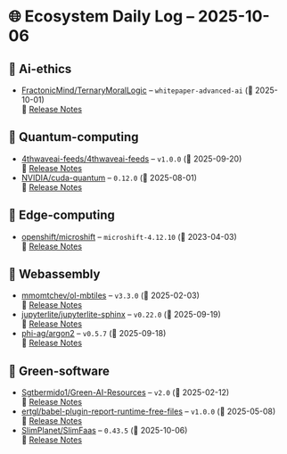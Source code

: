 # 🌐 Ecosystem Daily Log – 2025-10-06

## 🔹 Ai-ethics
- [FractonicMind/TernaryMoralLogic](https://github.com/FractonicMind/TernaryMoralLogic/releases/tag/whitepaper-advanced-ai) – `whitepaper-advanced-ai` (📅 2025-10-01)  
  🔗 [Release Notes](https://github.com/FractonicMind/TernaryMoralLogic/releases/tag/whitepaper-advanced-ai)

## 🔹 Quantum-computing
- [4thwaveai-feeds/4thwaveai-feeds](https://github.com/4thwaveai-feeds/4thwaveai-feeds/releases/tag/v1.0.0) – `v1.0.0` (📅 2025-09-20)  
  🔗 [Release Notes](https://github.com/4thwaveai-feeds/4thwaveai-feeds/releases/tag/v1.0.0)
- [NVIDIA/cuda-quantum](https://github.com/NVIDIA/cuda-quantum/releases/tag/0.12.0) – `0.12.0` (📅 2025-08-01)  
  🔗 [Release Notes](https://github.com/NVIDIA/cuda-quantum/releases/tag/0.12.0)

## 🔹 Edge-computing
- [openshift/microshift](https://github.com/openshift/microshift/releases/tag/microshift-4.12.10) – `microshift-4.12.10` (📅 2023-04-03)  
  🔗 [Release Notes](https://github.com/openshift/microshift/releases/tag/microshift-4.12.10)

## 🔹 Webassembly
- [mmomtchev/ol-mbtiles](https://github.com/mmomtchev/ol-mbtiles/releases/tag/v3.3.0) – `v3.3.0` (📅 2025-02-03)  
  🔗 [Release Notes](https://github.com/mmomtchev/ol-mbtiles/releases/tag/v3.3.0)
- [jupyterlite/jupyterlite-sphinx](https://github.com/jupyterlite/jupyterlite-sphinx/releases/tag/v0.22.0) – `v0.22.0` (📅 2025-09-19)  
  🔗 [Release Notes](https://github.com/jupyterlite/jupyterlite-sphinx/releases/tag/v0.22.0)
- [phi-ag/argon2](https://github.com/phi-ag/argon2/releases/tag/v0.5.7) – `v0.5.7` (📅 2025-09-18)  
  🔗 [Release Notes](https://github.com/phi-ag/argon2/releases/tag/v0.5.7)

## 🔹 Green-software
- [Sgtbermido1/Green-AI-Resources](https://github.com/Sgtbermido1/Green-AI-Resources/releases/tag/v2.0) – `v2.0` (📅 2025-02-12)  
  🔗 [Release Notes](https://github.com/Sgtbermido1/Green-AI-Resources/releases/tag/v2.0)
- [ertgl/babel-plugin-report-runtime-free-files](https://github.com/ertgl/babel-plugin-report-runtime-free-files/releases/tag/v1.0.0) – `v1.0.0` (📅 2025-05-08)  
  🔗 [Release Notes](https://github.com/ertgl/babel-plugin-report-runtime-free-files/releases/tag/v1.0.0)
- [SlimPlanet/SlimFaas](https://github.com/SlimPlanet/SlimFaas/releases/tag/0.43.5) – `0.43.5` (📅 2025-10-06)  
  🔗 [Release Notes](https://github.com/SlimPlanet/SlimFaas/releases/tag/0.43.5)